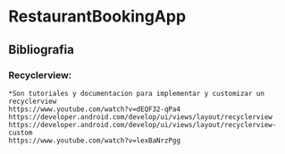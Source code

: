 # RestaurantBookingApp

## Bibliografia
### Recyclerview:

    *Son tutoriales y documentacion para implementar y customizar un recyclerview
    https://www.youtube.com/watch?v=dEQF32-qPa4
    https://developer.android.com/develop/ui/views/layout/recyclerview
    https://developer.android.com/develop/ui/views/layout/recyclerview-custom
    https://www.youtube.com/watch?v=lexBaNrzPgg
